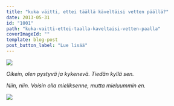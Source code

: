 ```yaml
---
title: "kuka väitti, ettei täällä käveltäisi vetten päällä?"
date: 2013-05-31
id: "1001"
path: "kuka-vaitti-ettei-taalla-kaveltaisi-vetten-paalla"
coverImageId: ""
template: blog-post
post_button_label: "Lue lisää"
---
```


[![](/images/IMG_0345.jpg)](http://3.bp.blogspot.com/-lDJfw7DBo-g/UakXRx47rcI/AAAAAAAAF7A/QZUCqmr5ZOw/s1600/IMG_0345.jpg)

_Oikein, olen pystyvä ja kykenevä. Tiedän kyllä sen._

_Niin, niin. Voisin olla mieliksenne, mutta mieluummin en._

[![](/images/ak.jpg)](http://1.bp.blogspot.com/-PAu_autbHrw/UakXXIbCgkI/AAAAAAAAF7I/ORKJudUyJAc/s1600/ak.jpg)
